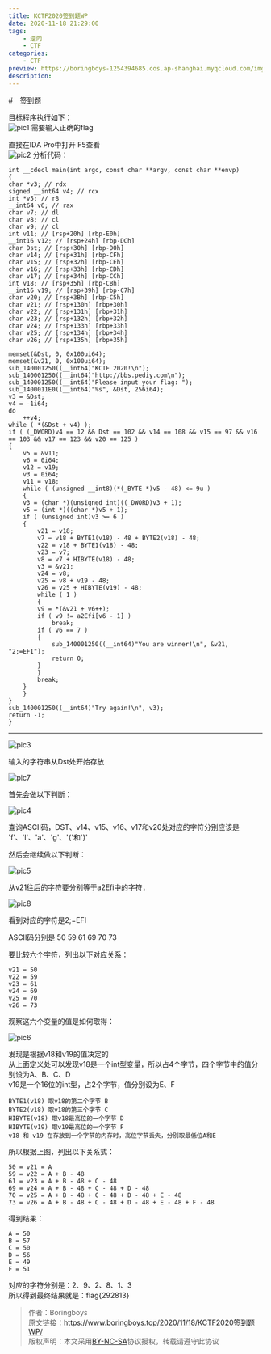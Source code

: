 ```yaml
---
title: KCTF2020签到题WP
date: 2020-11-18 21:29:00
tags:
    - 逆向
    - CTF
categories:
	- CTF
preview: https://boringboys-1254394685.cos.ap-shanghai.myqcloud.com/img/52pojie.jpg
description: 
---
```


#　签到题

<!--more-->

目标程序执行如下：  
![pic1](https://boringboys-1254394685.cos.ap-shanghai.myqcloud.com/img/KCTF2020-CheckIn-WP/pic1.png)
需要输入正确的flag  

直接在IDA Pro中打开 F5查看  
![pic2](https://boringboys-1254394685.cos.ap-shanghai.myqcloud.com/img/KCTF2020-CheckIn-WP/pic2.png)
分析代码：  

    int __cdecl main(int argc, const char **argv, const char **envp)
    {
    char *v3; // rdx
    signed __int64 v4; // rcx
    int *v5; // r8
    __int64 v6; // rax
    char v7; // dl
    char v8; // cl
    char v9; // cl
    int v11; // [rsp+20h] [rbp-E0h]
    __int16 v12; // [rsp+24h] [rbp-DCh]
    char Dst; // [rsp+30h] [rbp-D0h]
    char v14; // [rsp+31h] [rbp-CFh]
    char v15; // [rsp+32h] [rbp-CEh]
    char v16; // [rsp+33h] [rbp-CDh]
    char v17; // [rsp+34h] [rbp-CCh]
    int v18; // [rsp+35h] [rbp-CBh]
    __int16 v19; // [rsp+39h] [rbp-C7h]
    char v20; // [rsp+3Bh] [rbp-C5h]
    char v21; // [rsp+130h] [rbp+30h]
    char v22; // [rsp+131h] [rbp+31h]
    char v23; // [rsp+132h] [rbp+32h]
    char v24; // [rsp+133h] [rbp+33h]
    char v25; // [rsp+134h] [rbp+34h]
    char v26; // [rsp+135h] [rbp+35h]

    memset(&Dst, 0, 0x100ui64);
    memset(&v21, 0, 0x100ui64);
    sub_140001250((__int64)"KCTF 2020!\n");
    sub_140001250((__int64)"http://bbs.pediy.com\n");
    sub_140001250((__int64)"Please input your flag: ");
    sub_1400011E0((__int64)"%s", &Dst, 256i64);
    v3 = &Dst;
    v4 = -1i64;
    do
        ++v4;
    while ( *(&Dst + v4) );
    if ( (_DWORD)v4 == 12 && Dst == 102 && v14 == 108 && v15 == 97 && v16 == 103 && v17 == 123 && v20 == 125 )
    {
        v5 = &v11;
        v6 = 0i64;
        v12 = v19;
        v3 = 0i64;
        v11 = v18;
        while ( (unsigned __int8)(*(_BYTE *)v5 - 48) <= 9u )
        {
        v3 = (char *)(unsigned int)((_DWORD)v3 + 1);
        v5 = (int *)((char *)v5 + 1);
        if ( (unsigned int)v3 >= 6 )
        {
            v21 = v18;
            v7 = v18 + BYTE1(v18) - 48 + BYTE2(v18) - 48;
            v22 = v18 + BYTE1(v18) - 48;
            v23 = v7;
            v8 = v7 + HIBYTE(v18) - 48;
            v3 = &v21;
            v24 = v8;
            v25 = v8 + v19 - 48;
            v26 = v25 + HIBYTE(v19) - 48;
            while ( 1 )
            {
            v9 = *(&v21 + v6++);
            if ( v9 != a2Efi[v6 - 1] )
                break;
            if ( v6 == 7 )
            {
                sub_140001250((__int64)"You are winner!\n", &v21, "2;=EFI");
                return 0;
            }
            }
            break;
        }
        }
    }
    sub_140001250((__int64)"Try again!\n", v3);
    return -1;
    }

---
![pic3](https://boringboys-1254394685.cos.ap-shanghai.myqcloud.com/img/KCTF2020-CheckIn-WP/pic3.png)  

输入的字符串从Dst处开始存放  

![pic7](https://boringboys-1254394685.cos.ap-shanghai.myqcloud.com/img/KCTF2020-CheckIn-WP/pic7.png)  

首先会做以下判断：  

![pic4](https://boringboys-1254394685.cos.ap-shanghai.myqcloud.com/img/KCTF2020-CheckIn-WP/pic4.png)  

查询ASCII码，DST、v14、v15、v16、v17和v20处对应的字符分别应该是
'f'、'l'、'a'、'g'、'{'和'}'  

然后会继续做以下判断：  

![pic5](https://boringboys-1254394685.cos.ap-shanghai.myqcloud.com/img/KCTF2020-CheckIn-WP/pic5.png)  

从v21往后的字符要分别等于a2Efi中的字符，

![pic8](https://boringboys-1254394685.cos.ap-shanghai.myqcloud.com/img/KCTF2020-CheckIn-WP/pic8.png)  

看到对应的字符是2;=EFI  

ASCII码分别是 50 59 61 69 70 73  

要比较六个字符，列出以下对应关系：  

    v21 = 50  
    v22 = 59  
    v23 = 61  
    v24 = 69  
    v25 = 70  
    v26 = 73  

观察这六个变量的值是如何取得：  

![pic6](https://boringboys-1254394685.cos.ap-shanghai.myqcloud.com/img/KCTF2020-CheckIn-WP/pic6.png)  

发现是根据v18和v19的值决定的  
从上面定义处可以发现v18是一个int型变量，所以占4个字节，四个字节中的值分别设为A、B、C、D  
v19是一个16位的int型，占2个字节，值分别设为E、F  

    BYTE1(v18) 取v18的第二个字节 B
    BYTE2(v18) 取v18的第三个字节 C
    HIBYTE(v18) 取v18最高位的一个字节 D
    HIBYTE(v19) 取v19最高位的一个字节 F
    v18 和 v19 在存放到一个字节的内存时，高位字节丢失，分别取最低位A和E

所以根据上图，列出以下关系式：  

    50 = v21 = A  
    59 = v22 = A + B - 48  
    61 = v23 = A + B - 48 + C - 48   
    69 = v24 = A + B - 48 + C - 48 + D - 48  
    70 = v25 = A + B - 48 + C - 48 + D - 48 + E - 48  
    73 = v26 = A + B - 48 + C - 48 + D - 48 + E - 48 + F - 48  

得到结果：

    A = 50  
    B = 57
    C = 50
    D = 56
    E = 49
    F = 51

对应的字符分别是：2、9、2、8、1、3  
所以得到最终结果就是：flag{292813}

>作者：Boringboys  
>原文链接：https://www.boringboys.top/2020/11/18/KCTF2020签到题WP/  
>版权声明：本文采用[BY-NC-SA](https://creativecommons.org/licenses/by-nc-sa/4.0/)协议授权，转载请遵守此协议